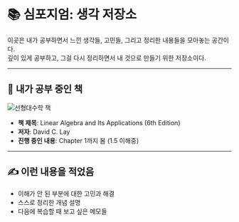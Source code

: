 # 📚 심포지엄: 생각 저장소

이곳은 내가 공부하면서 느낀 생각들, 고민들, 그리고 정리한 내용들을 모아놓는 공간이다.  
깊이 있게 공부하고, 그걸 다시 정리하면서 내 것으로 만들기 위한 저장소이다.

---

## 📘 내가 공부 중인 책

<img src="https://cafe24.poxo.com/ec01/bookvagc/HOvhRhvOk+Cp2KY4JuusAuEdaAQUCeQT2PmmrtXhFZ+iO3z6kfJAQJHzh86iW7S9ypKh3jGct5shmlyeYk7gxQ==/_/web/product/big/202304/db6e6b523ffc354557aaf3b4e4bf0191.jpg" alt="선형대수학 책"/>

- **책 제목**: Linear Algebra and Its Applications (6th Edition)
- **저자**: David C. Lay
- **진행 중인 내용**: Chapter 1까지 봄 (1.5 이해중)

---

## ✍️ 이런 내용을 적었음
- 이해가 안 된 부분에 대한 고민과 해결
- 스스로 정리한 개념 설명
- 다음에 복습할 때 보고 싶은 메모들
